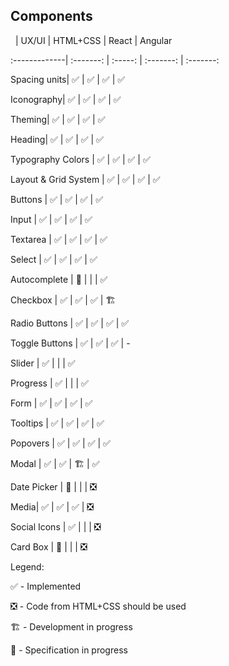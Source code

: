 ## Components

&nbsp; | UX/UI | HTML+CSS | React | Angular

:-------------| :-------: | :-----: | :-------: | :-------:

Spacing units| ✅ | ✅ | ✅ | ✅

Iconography| ✅ | ✅ | ✅ | ✅

Theming| ✅ | ✅ | ✅ | ✅

Heading| ✅ | ✅ | ✅ | ✅

Typography Colors | ✅ | ✅ | ✅ | ✅

Layout & Grid System | ✅ | ✅ | ✅ | ✅

Buttons | ✅ | ✅ | ✅ | ✅

Input | ✅ | ✅ | ✅ | ✅

Textarea | ✅ | ✅ | ✅ | ✅

Select | ✅ | ✅ | ✅ | ✅

Autocomplete | 🎨 | | | ✅

Checkbox | ✅ | ✅ | ✅ | 🏗

Radio Buttons | ✅ | ✅ | ✅ | ✅

Toggle Buttons | ✅ | ✅ | ✅ | -

Slider | ✅ | | | ✅

Progress | ✅ | | | ✅

Form | ✅ | ✅ | ✅ | ✅

Tooltips | ✅ | ✅ | ✅ | ✅

Popovers | ✅ | ✅ | ✅ | ✅

Modal | ✅ | ✅ | 🏗 | ✅

Date Picker | 🎨 | | | ❎

Media| ✅ | ✅ | ✅ | ❎

Social Icons | ✅ | | | ❎

Card Box | 🎨 | | | ❎

Legend:

✅ - Implemented

❎ - Code from HTML+CSS should be used

🏗 - Development in progress

🎨 - Specification in progress
